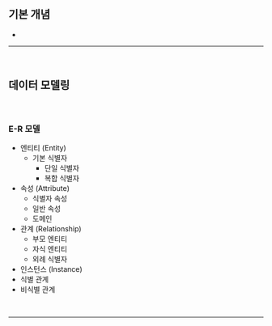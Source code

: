 ## 기본 개념
> 
* 

<hr>
<br>
    
## 데이터 모델링
####

<br>

### E-R 모델
* 엔티티 (Entity)
  * 기본 식별자
    * 단일 식별자
    * 복합 식별자
* 속성 (Attribute)
  * 식별자 속성
  * 일반 속성
  * 도메인
* 관계 (Relationship)
  * 부모 엔티티
  * 자식 엔티티
  * 외례 식별자
* 인스턴스 (Instance)
* 식별 관계
* 비식별 관계

<br>
<hr>
<br>
